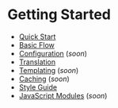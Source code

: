 # Getting Started

* [Quick Start](QuickStart.md)
* [Basic Flow](BasicFlow.md)
* [Configuration](---) (*soon*)
* [Translation](Translation.md)
* [Templating](Templating.md) (*soon*)
* [Caching](---) (*soon*)
* [Style Guide](StyleGuide.md)
* [JavaScript Modules](JavaScriptModules.md) (*soon*)
